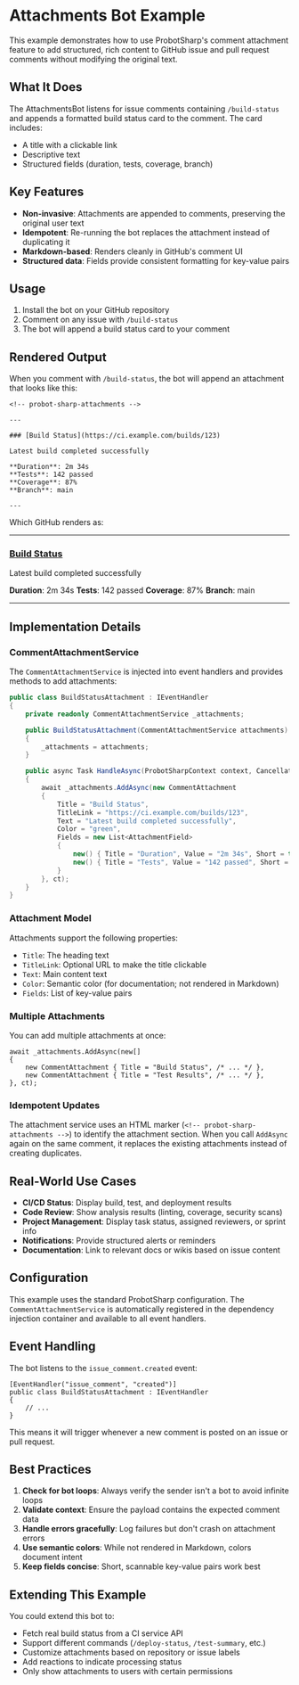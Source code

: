 # Attachments Bot Example

This example demonstrates how to use ProbotSharp's comment attachment feature to add structured, rich content to GitHub issue and pull request comments without modifying the original text.

## What It Does

The AttachmentsBot listens for issue comments containing `/build-status` and appends a formatted build status card to the comment. The card includes:

- A title with a clickable link
- Descriptive text
- Structured fields (duration, tests, coverage, branch)

## Key Features

- **Non-invasive**: Attachments are appended to comments, preserving the original user text
- **Idempotent**: Re-running the bot replaces the attachment instead of duplicating it
- **Markdown-based**: Renders cleanly in GitHub's comment UI
- **Structured data**: Fields provide consistent formatting for key-value pairs

## Usage

1. Install the bot on your GitHub repository
2. Comment on any issue with `/build-status`
3. The bot will append a build status card to your comment

## Rendered Output

When you comment with `/build-status`, the bot will append an attachment that looks like this:

```
<!-- probot-sharp-attachments -->

---

### [Build Status](https://ci.example.com/builds/123)

Latest build completed successfully

**Duration**: 2m 34s
**Tests**: 142 passed
**Coverage**: 87%
**Branch**: main

---
```

Which GitHub renders as:

---

### [Build Status](https://ci.example.com/builds/123)

Latest build completed successfully

**Duration**: 2m 34s
**Tests**: 142 passed
**Coverage**: 87%
**Branch**: main

---

## Implementation Details

### CommentAttachmentService

The `CommentAttachmentService` is injected into event handlers and provides methods to add attachments:

```csharp
public class BuildStatusAttachment : IEventHandler
{
    private readonly CommentAttachmentService _attachments;

    public BuildStatusAttachment(CommentAttachmentService attachments)
    {
        _attachments = attachments;
    }

    public async Task HandleAsync(ProbotSharpContext context, CancellationToken ct)
    {
        await _attachments.AddAsync(new CommentAttachment
        {
            Title = "Build Status",
            TitleLink = "https://ci.example.com/builds/123",
            Text = "Latest build completed successfully",
            Color = "green",
            Fields = new List<AttachmentField>
            {
                new() { Title = "Duration", Value = "2m 34s", Short = true },
                new() { Title = "Tests", Value = "142 passed", Short = true },
            }
        }, ct);
    }
}
```

### Attachment Model

Attachments support the following properties:

- `Title`: The heading text
- `TitleLink`: Optional URL to make the title clickable
- `Text`: Main content text
- `Color`: Semantic color (for documentation; not rendered in Markdown)
- `Fields`: List of key-value pairs

### Multiple Attachments

You can add multiple attachments at once:

```text
await _attachments.AddAsync(new[]
{
    new CommentAttachment { Title = "Build Status", /* ... */ },
    new CommentAttachment { Title = "Test Results", /* ... */ },
}, ct);
```

### Idempotent Updates

The attachment service uses an HTML marker (`<!-- probot-sharp-attachments -->`) to identify the attachment section. When you call `AddAsync` again on the same comment, it replaces the existing attachments instead of creating duplicates.

## Real-World Use Cases

- **CI/CD Status**: Display build, test, and deployment results
- **Code Review**: Show analysis results (linting, coverage, security scans)
- **Project Management**: Display task status, assigned reviewers, or sprint info
- **Notifications**: Provide structured alerts or reminders
- **Documentation**: Link to relevant docs or wikis based on issue content

## Configuration

This example uses the standard ProbotSharp configuration. The `CommentAttachmentService` is automatically registered in the dependency injection container and available to all event handlers.

## Event Handling

The bot listens to the `issue_comment.created` event:

```text
[EventHandler("issue_comment", "created")]
public class BuildStatusAttachment : IEventHandler
{
    // ...
}
```

This means it will trigger whenever a new comment is posted on an issue or pull request.

## Best Practices

1. **Check for bot loops**: Always verify the sender isn't a bot to avoid infinite loops
2. **Validate context**: Ensure the payload contains the expected comment data
3. **Handle errors gracefully**: Log failures but don't crash on attachment errors
4. **Use semantic colors**: While not rendered in Markdown, colors document intent
5. **Keep fields concise**: Short, scannable key-value pairs work best

## Extending This Example

You could extend this bot to:

- Fetch real build status from a CI service API
- Support different commands (`/deploy-status`, `/test-summary`, etc.)
- Customize attachments based on repository or issue labels
- Add reactions to indicate processing status
- Only show attachments to users with certain permissions

